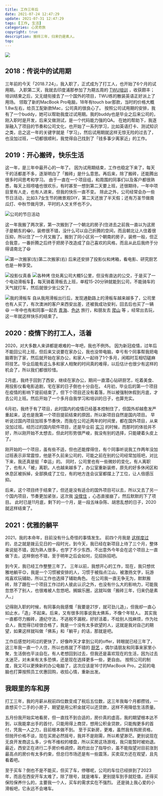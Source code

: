 ```yaml
---
title: 工作三年后
date: 2021-07-24 12:47:29
update: 2021-07-31 12:47:29
tags: [工作, 生活]
categories: 心灵奇旅
copyright: true
description: 搬砖三年，归来仍是素人。
top:
---
```


<img src="https://i.loli.net/2021/07/31/FoOkzjwaQncAq3l.png">

## 2018：传说中的试用期

三年前的今天「2018.7.24」，我入职了，正式成为了打工人，也开始了6个月的试用期。
入职第二天，我就去印度浦那参加了为期五周的 [TWU培训](https://jmyblog.top/TWUJourney/) ，收获颇丰；培训结束之后，又无缝衔接去了一个国外的项目，TWU练的散装英语正好派上了用场。
领取了新的MacBook Pro电脑，18年有touch bar那款，当时的价格大概1.8w左右，给员工配新款Mac，公司真的很良心了。
按照公司试用期的安排，我有了一个buddy，她可以帮助我度过试用期。我的buddy也是毕业之后来公司的，刚入职时是开发，后来又做测试，是一个代码能力强的QA。
在她的帮助下，我逐渐融入了项目的节奏和公司文化，也开始了一系列学习，比如英语打卡、测试知识之类，总之这一年的关键字就是「学习」，然后试用期就这样无惊无险的过去了，也没加过班，一切都很顺利，我觉得自己找到了「钱多事少离家近」的工作。

## 2019：开心搬砖，快乐生活

这一年，是三年中最开心的一年了。
因为试用期结束，工作也稳定下来了，每天干的活都差不多，逐渐明白了「搬砖」是什么意思。再后来，除了搬砖，还能腾出很多时间思考和学习。
由于一直在一个项目组，和周围的同事们以及客户都很熟悉，每天上班唠嗑也很欢乐，有时甚至一想到第二天要上班，还很期待，一年中项目里有人走，也有人进来，但我的快乐一直不变。
除此之外，公司经常会办一些节日活动，比如3.7女生节的微景观DIY，第二天还放了半天假；还有万圣节做南瓜灯、中秋节做月饼，平时的人文关怀也不少。

![公司的节日活动](https://i.loli.net/2021/08/01/t859kegJHNB6b7o.jpg)

这一年我搬了两次家，第一次搬到了一个朝北的房子(住进去之前我一直以为这房子是朝东的:joy:)，装修很不错，没什么可以自己折腾的空间，而且朝北让人住着很压抑，所以住了一个月又搬了。搬到了同小区另一个朝南的房子，装修一般，但正合我意，一番折腾之后终于把房子改造成了自己喜欢的风格，而且从此后我终于分得请南北了:satisfied:

![第一次搬家(左)第二次搬家(右)](https://i.loli.net/2021/08/01/B4PdgGpbyAROq3t.jpg)
后来还安排了投影仪和烤箱，看电影、研究厨艺也是一种享受。

![投影仪真香](https://i.loli.net/2021/08/01/t2367xjFVWkTLrR.jpg)
![各种烤](https://i.loli.net/2021/08/01/OmK46iCosyIgezG.jpg)
住处离公司大概5公里，但没有直达的公交，于是买了一个电动滑板车🛴，每天骑着滑板去上班，单程15-20分钟就能到公司，不能骑车的天气就打车，然后就很少坐公交了。

![我的滑板车](https://i.loli.net/2021/08/01/XNd4KMO5ZcWsalL.jpg)
自从我用滑板出行后，发现通勤路上的滑板车越来越多了，公司里也有人买了，有次澳洲的客户来西安出差，还被我成功安利，回去后也买了一辆:laughing:
一年中也有和同事一起去 [青海](https://jmyblog.top/5-1-travel/)、[色达](https://jmyblog.top/6-6-travel/) 旅行，和朋友去 [爬山](https://jmyblog.top/HuaShanTravel/) 等 ，经常出去玩，这一年就这样快乐的结束了。

## 2020：疫情下的打工人，活着

2020，对大多数人来讲都是艰难的一年吧，我也不例外。
因为新冠疫情，过年后不能回公司上班，但后来又说要在家办公，我也没带电脑，幸亏有个同事帮我把电脑寄到了家，然后就开始在家办公，和家人一起待了1个多月，闲暇时互相切磋麻将技艺。毕业后能有这么多和家人相聚的时间真的难得，以后估计也很少有这样的机会了，所以我们都很珍惜。

2月底，我终于回到了西安，继续在家办公，期间一直潜心钻研厨艺，吃着美食、用投影仪看电影追剧，宅在家的日子倒也十分自在。
4月初，毕业后的第一个项目在疫情的影响下提前结束了，但下个项目还没有着落，所以被强制休假到月底，才去公司上班。然后开始了一个多月自我学习和培训的日子，也算充实。

6月初，我终于有了项目，此时国内的疫情已经基本控制住了，但国外却越愈发严重起来，这也是我第一个项目提前结束的原因，所以新项目自然是国内项目。
早听说过国内项目加班多节奏快，而我在公司近两年的时间里，都在国外项目，从来没加过班。经历过的国内软件项目，还是毕业前 [实习](https://jmyblog.top/未来是星辰大海-Part2/) 的时候，而那时的体验并不好，所以刚开始不太想去，但此时形势很严峻，我没有别的选择，只能硬着头皮上了。

刚开始的一个项目，虽有些不适，但也还能撑得住，有个同事听说我工作两年没加过班表示非常震惊，他是不久前来公司的，可能之前在别的公司经常加班吧，对比下来，我还真是挺「幸运」的。
同时，公司里也有一些微妙的变化，有人离职了，也有人「被」离职。人也越来越多了，办公室重新装修，原先的好多休闲区和休息区被拆掉，全部换成了工位，有的地方连会议室都摆上了工位，让人倍感压抑。

后来，这个项目终于结束了，但还是没有适合的国外项目可以去，所以又去了另一个国内项目，节奏更加紧张，这次我 [没撑住](https://jmyblog.top/Silent-protest/) ，心态直接崩了，然后默默的下了项目。
此时已是11月底，剩下的一个月，是一段五味杂陈、胡思乱想的日子，2020就这样结束了。

## 2021：优雅的躺平

2021，我的本命年，目前没有什么奇怪的事情发生。
前四个月我是 [这样度过](https://jmyblog.top/my-1-3-part-of-2021/) 的，总之就是拨云见日的一段时光，到今天，我已经在新项目上待了三个月，整体来说挺不错，因为熟人很多，也学了不少东西，不出意外今年会在这个项目上一直做下去，这样倒也不错，至于明年之后会如何，见招拆招吧。

到今天，我已经工作整整三年了。
三年以前，我想开心的工作，现在，我只想优雅地躺平:relieved:，我是一个习惯被安排的人，习惯于被指点江山，被激扬文字，玩游戏喜欢玩辅助，所以工作也选择了辅助角色。
在公司我一直无争无为，默默搬砖，除了跟在一个项目工作过的人彼此认识之外，也没有什么大的影响力，可能我忽悠不了别人，也很难被人忽悠吧。搁娱乐圈，这就叫做「搬砖三年，归来仍是素人。」

记得刚入职的时候，有同事向我感慨「我要是21岁，就可劲儿造」，但我却一直心如止水，「造」不起来。后来，又有很多同事说我太佛系，不像个年轻人。
其实我一直都尽力搬砖，遵纪守法，不逃税不漏税，好好活着，不给别人找麻烦，作为社会人，我觉得已经很合格了，我是一个没有太多欲望的人，这就是我对自己的期望，如果这样就叫做「佛系」和「躺平」的话，那就是吧。

工作后感觉时间过的更快了，好像昨天才拿到公司的offer，转眼就已经三年了，这三年我一直一个人住，所以也练就了不错的 [厨艺](https://jmyblog.top/myCookingWay/) ，偶尔请朋友和同事来家里小聚，生活倒也平淡自在。有人老想回到过去，但我还是喜欢现在的生活，因为过去太迷茫，对未来有太多恐惧，还是现在选择更多一些，更自由。
按照公司的制度，我又可以更换新的办公电脑了，这次应该是16寸的MacBook Pro，之前的电脑也打算按照员工优惠回购，收拾心情，重新出发。

## 我眼里的车和房

打工三年，我的月薪从税前四位数变成了税后五位数，这三年我每个月都攒钱，一直想买个二手的小房子，期望是用公积金就可以还贷款，这样不用降低生活质量。

五月份我开始实地看房，但一直找不到合适的，房价真的虚高，我的期望根本达不到，以我能拿出手的首付，只能用得上商贷，想用公积金贷款，只能掏更多的首付，凭我一人之力，目前根本做不到。
至于买新房，更难，虽然我有购房资格，但抛开价格不谈，现在买房必然摇号，我并不是刚需，所以希望渺茫。更别说现在无良开发商这么多，少有不维权的楼盘，所以买房这场游戏，我只能暂时被劝退。
最近，西安正在进行二手房价格调控，政府出台了指导价，虽不能指望对目前涨到最高点的房价有太多约束，但总归市场还是有一些震荡，买卖双方还在观望，且先看着吧。

至于买车？倒也不是不能买，但买了车，停哪呢，公司的车位已经排到了2023年，而且在西安开车太难了，除了限号，就是堵车，更别提车到手就贬值，还得买保险保养什么的，主要我一个人，买车的需求实在不强烈。
还是骑上我心爱的小滑板吧，它永远不会堵车。